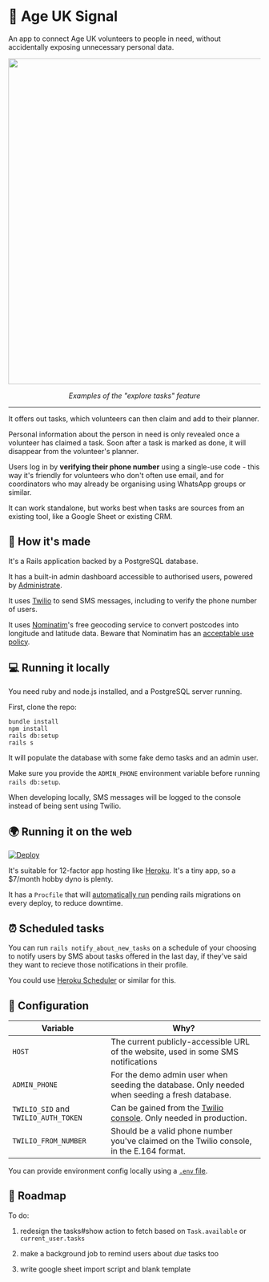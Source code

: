# 📡 Age UK Signal

An app to connect Age UK volunteers to people in need, without accidentally exposing unnecessary personal data.

<p align="center">
    <a href="https://outpost-staging.herokuapp.com/">
        <img src="https://github.com/jhackett1/age-uk/raw/master/public/demo.jpg?raw=true" width="650px" />               
    </a>
</p>
  
<p align="center">
    <em>Examples of the "explore tasks" feature</em>         
</p>

---


It offers out tasks, which volunteers can then claim and add to their planner.

Personal information about the person in need is only revealed once a volunteer has claimed a task. Soon after a task is marked as done, it will disappear from the volunteer's planner.

Users log in by **verifying their phone number** using a single-use code - this way it's friendly for volunteers who don't often use email, and for coordinators who may already be organising using WhatsApp groups or similar.

It can work standalone, but works best when tasks are sources from an existing tool, like a Google Sheet or existing CRM.

## 🧱 How it's made

It's a Rails application backed by a PostgreSQL database.

It has a built-in admin dashboard accessible to authorised users, powered by [Administrate](https://github.com/thoughtbot/administrate).

It uses [Twilio](https://www.twilio.com/) to send SMS messages, including to verify the phone number of users.

It uses [Nominatim](https://nominatim.openstreetmap.org/ui/search.html)'s free geocoding service to convert postcodes into longitude and latitude data. Beware that Nominatim has an [acceptable use policy](https://operations.osmfoundation.org/policies/nominatim/).

## 💻 Running it locally

You need ruby and node.js installed, and a PostgreSQL server running.

First, clone the repo:

```
bundle install
npm install
rails db:setup
rails s
```

It will populate the database with some fake demo tasks and an admin user.

Make sure you provide the `ADMIN_PHONE` environment variable before running `rails db:setup`.

When developing locally, SMS messages will be logged to the console instead of being sent using Twilio.


## 🌍 Running it on the web

[![Deploy](https://www.herokucdn.com/deploy/button.svg)](
https://heroku.com/deploy)

It's suitable for 12-factor app hosting like [Heroku](http://heroku.com). It's a tiny app, so a $7/month hobby dyno is plenty.

It has a `Procfile` that will [automatically run](https://devcenter.heroku.com/articles/release-phase) pending rails migrations on every deploy, to reduce downtime.

## ⏰ Scheduled tasks

You can run `rails notify_about_new_tasks` on a schedule of your choosing to notify users by SMS about tasks offered in the last day, if they've said they want to recieve those notifications in their profile.

You could use [Heroku Scheduler](https://devcenter.heroku.com/articles/scheduler) or similar for this.

## 🧬 Configuration

| Variable                               | Why?                                                                                                                                                           |
|----------------------------------------|----------------------------------------------------------------------------------------------------------------------------------------------------------------|
| `HOST`                                 | The current publicly-accessible URL of the website, used in some SMS notifications                                                                             |
| `ADMIN_PHONE`                          | For the demo admin user when seeding the database. Only needed when seeding a fresh database.                                                                  |
| `TWILIO_SID`  and  `TWILIO_AUTH_TOKEN` | Can be gained from the [Twilio console](https://support.twilio.com/hc/en-us/articles/223136027-Auth-Tokens-and-How-to-Change-Them). Only needed in production. |
| `TWILIO_FROM_NUMBER`                   | Should be a valid phone number you've claimed on the Twilio console, in the E.164 format.                                                                      |

You can provide environment config locally using a [`.env` file](https://github.com/bkeepers/dotenv).

## 🧪 Roadmap

To do:

1. redesign the tasks#show action to fetch based on `Task.available` or `current_user.tasks`

2. make a background job to remind users about _due_ tasks too

3. write google sheet import script and blank template

